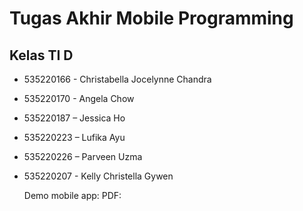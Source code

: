 # Tugas Akhir Mobile Programming
## Kelas TI D

- 535220166 - Christabella Jocelynne Chandra
- 535220170 - Angela Chow
- 535220187 – Jessica Ho
- 535220223 – Lufika Ayu
- 535220226 – Parveen Uzma
- 535220207 - Kelly Christella Gywen

  Demo mobile app:
  PDF:
